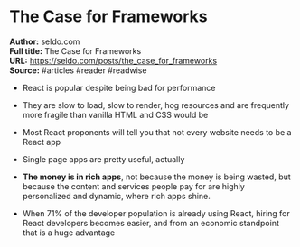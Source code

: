# The Case for Frameworks

**Author:** seldo.com  
**Full title:** The Case for Frameworks  
**URL:** https://seldo.com/posts/the_case_for_frameworks  
**Source:** #articles #reader #readwise

- React is popular despite being bad for performance 
   
- They are slow to load, slow to render, hog resources and are frequently more fragile than vanilla HTML and CSS would be 
   
- Most React proponents will tell you that not every website needs to be a React app 
   
- Single page apps are pretty useful, actually 
   
- **The money is in rich apps**, not because the money is being wasted, but because the content and services people pay for are highly personalized and dynamic, where rich apps shine. 
   
- When 71% of the developer population is already using React, hiring for React developers becomes easier, and from an economic standpoint that is a huge advantage 
   
